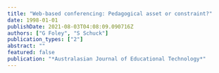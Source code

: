```yaml
---
title: "Web-based conferencing: Pedagogical asset or constraint?"
date: 1998-01-01
publishDate: 2021-08-03T04:08:09.090716Z
authors: ["G Foley", "S Schuck"]
publication_types: ["2"]
abstract: ""
featured: false
publication: "*Australasian Journal of Educational Technology*"
---
```


